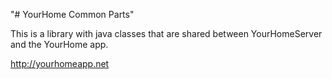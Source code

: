 "# YourHome Common Parts" 

This is a library with java classes that are shared between YourHomeServer and the YourHome app.

http://yourhomeapp.net

